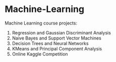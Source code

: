 # Machine-Learning
Machine Learning course projects:
1. Regression and Gaussian Discriminant Analysis
2. Naive Bayes and Support Vector Machines
3. Decision Trees and Neural Networks
4. KMeans and Principal Component Analysis
5. Online Kaggle Competition
